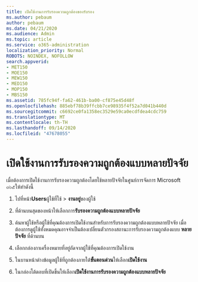```yaml
---
title: เปิดใช้งานการรับรองความถูกต้องของรับรอง
ms.author: pebaum
author: pebaum
ms.date: 04/21/2020
ms.audience: Admin
ms.topic: article
ms.service: o365-administration
localization_priority: Normal
ROBOTS: NOINDEX, NOFOLLOW
search.appverid:
- MET150
- MOE150
- MEW150
- MED150
- MOP150
- MBS150
ms.assetid: 785fc94f-fa62-461b-ba00-cf875e45d48f
ms.openlocfilehash: 885ebf78b39ffcbb7ce98935f4f52a7d041b440d
ms.sourcegitcommit: c6692ce0fa1358ec3529e59ca0ecdfdea4cdc759
ms.translationtype: MT
ms.contentlocale: th-TH
ms.lasthandoff: 09/14/2020
ms.locfileid: "47678055"
---
```

# <a name="enable-multi-factor-authentication"></a>เปิดใช้งานการรับรองความถูกต้องแบบหลายปัจจัย

เมื่อต้องการเปิดใช้งานการรับรองความถูกต้องโดยใช้หลายปัจจัยในศูนย์การจัดการ Microsoft ๓๖๕ให้ทำดังนี้

1. ไปที่หน้า**Users**ผู้ใช้ที่ใช้ \> **งานอยู่**ของผู้ใช้
    
2. ที่ด้านบนสุดของหน้าให้เลือกการ**รับรองความถูกต้องแบบหลายปัจจัย** 
    
3. ค้นหาผู้ใช้หรือผู้ใช้ที่คุณต้องการเปิดใช้งานสำหรับการรับรองความถูกต้องแบบหลายปัจจัย เมื่อต้องการดูผู้ใช้ทั้งหมดคุณอาจจำเป็นต้องเปลี่ยนตัวกรองสถานะการรับรองความถูกต้องแบบ **หลายปัจจัย** ที่ด้านบน
    
4. เลือกกล่องกาเครื่องหมายที่อยู่ถัดจากผู้ใช้ที่คุณต้องการเปิดใช้งาน
    
5.  ในบานหน้าต่างข้อมูลผู้ใช้ที่ถูกต้องภายใต้**ขั้นตอนด่วน**ให้เลือก**เปิดใช้งาน** 
    
6. ในกล่องโต้ตอบที่เปิดขึ้นให้เลือก**เปิดใช้งานการรับรองความถูกต้องแบบหลายปัจจัย** 
    

